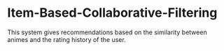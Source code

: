 # Item-Based-Collaborative-Filtering
This system gives recommendations based on the similarity between animes and the rating history of the user.
